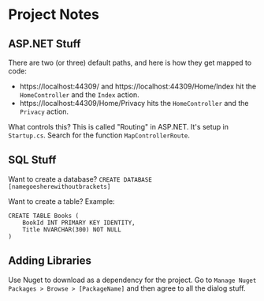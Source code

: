 # Project Notes






## ASP.NET Stuff

There are two (or three) default paths, and here is how they get mapped to code:

*   https://localhost:44309/ and https://localhost:44309/Home/Index hit the `HomeController` and the `Index` action.
*   https://localhost:44309/Home/Privacy hits the `HomeController` and the `Privacy` action.

What controls this? This is called "Routing" in ASP.NET. It's setup in `Startup.cs`. Search for the function `MapControllerRoute`.


## SQL Stuff

Want to create a database? `CREATE DATABASE [namegoesherewithoutbrackets]`

Want to create a table? Example:

```
CREATE TABLE Books (
    BookId INT PRIMARY KEY IDENTITY,
    Title NVARCHAR(300) NOT NULL
)
```

## Adding Libraries

Use Nuget to download as a dependency for the project. Go to `Manage Nuget Packages > Browse > [PackageName]` and then agree to all the dialog stuff.


